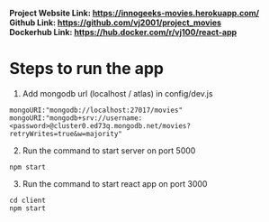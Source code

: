 **Project Website Link:  https://innogeeks-movies.herokuapp.com/ <br/>
Github Link: https://github.com/vj2001/project_movies  <br/>
Dockerhub Link: https://hub.docker.com/r/vj100/react-app**

# Steps to run the app 

1. Add mongodb url (localhost / atlas) in config/dev.js
```
mongoURI:"mongodb://localhost:27017/movies"
mongoURI:"mongodb+srv://username:<password>@cluster0.ed73q.mongodb.net/movies?retryWrites=true&w=majority"
```
2. Run the command to start server on port 5000
```
npm start
```
3. Run the command to start react app on port 3000
```
cd client
npm start
```
